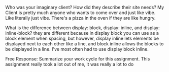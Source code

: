 Who was your imaginary client? How did they describe their site needs?
  My Client is pretty much anyone who wants to come over and just like vibe. Like literally just vibe. There's a pizza in the oven if they are like hungry.  

What is the difference between display: block, display: inline, and display: inline-block?
  they are different because in display block you can use as a block element when spacing,
  but however, display inline lets elements be displayed next to each other like a line,
  and block inline allows the blocks to be displayed in a line. I've most often had to
  use display block inline.

Free Response: Summarize your work cycle for this assignment.
  This assignment really took a lot out of me, it was really a lot to do
